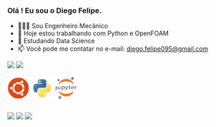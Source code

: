 ### Olá ! Eu sou o Diego Felipe.

- 👨🏼‍🔧 Sou Engenheiro Mecânico
- 🔭 Hoje estou trabalhando com Python e OpenFOAM
- 🌱 Estudando Data Science
- 📫 Você pode me contatar no e-mail: <diego.felipe095@gmail.com>
<div>
  <img height="180em" src="https://github-readme-stats.vercel.app/api?username=DiegoLCFelipe&show_icons=true&theme=github_dark&locale=pt-br&custom_title=Estatísticas&count_private=true"/>
  <img height="180em" src="https://github-readme-stats.vercel.app/api/top-langs/?username=DiegoLCFelipe&langs_count=7&theme=github_dark"/>
</div>
<div style="display: inline_block"><br>
  <img align="center" alt="Diego-Ubuntu" height="50" width="50" src="https://raw.githubusercontent.com/devicons/devicon/master/icons/ubuntu/ubuntu-plain.svg">
  <img align="center" alt="Diego-Python" height="50" width="50" src="https://raw.githubusercontent.com/devicons/devicon/master/icons/python/python-original.svg">
  <img align="center" alt="Diego-Jupyter" height="50" width="50" src="https://raw.githubusercontent.com/devicons/devicon/master/icons/jupyter/jupyter-original-wordmark.svg">
</div>

##

<div> 
  <a href="https://www.instagram.com/_dfelipe/" target="_blank"><img src="https://img.shields.io/badge/-Instagram-%23E4405F?style=for-the-badge&logo=instagram&logoColor=white" target="_blank"></a>
  <a href = "mailto:diego.felipe095@gmail.com"><img src="https://img.shields.io/badge/-Gmail-%23333?style=for-the-badge&logo=gmail&logoColor=white" target="_blank"></a>
  <a href="https://www.linkedin.com/in/diegofelipe-engmec/" target="_blank"><img src="https://img.shields.io/badge/-LinkedIn-%230077B5?style=for-the-badge&logo=linkedin&logoColor=white" target="_blank"></a> 
</div>


<!--
**DiegoLCFelipe/DiegoLCFelipe** is a ✨ _special_ ✨ repository because its `README.md` (this file) appears on your GitHub profile.

Here are some ideas to get you started:

- 🔭 I’m currently working on ...
- 🌱 I’m currently learning ...
- 👯 I’m looking to collaborate on ...
- 🤔 I’m looking for help with ...
- 💬 Ask me about ...
- 📫 How to reach me: ...
- 😄 Pronouns: ...
- ⚡ Fun fact: ...
![Snake animation](https://github.com/rafaballerini/rafaballerini/blob/output/github-contribution-grid-snake.svg)
-->  
